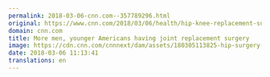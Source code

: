 ```yaml
---
permalink: 2018-03-06-cnn.com--357789296.html
original: https://www.cnn.com/2018/03/06/health/hip-knee-replacement-surgeries-earlier-study/index.html
domain: cnn.com
title: More men, younger Americans having joint replacement surgery
image: https://cdn.cnn.com/cnnnext/dam/assets/180305113825-hip-surgery-operating-room-stock-super-tease.jpg
date: 2018-03-06 11:13:41
translations: en
---
```


